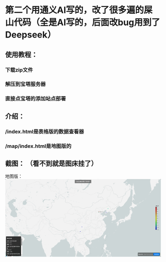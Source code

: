 # 第二个用通义AI写的，改了很多遍的屎山代码（全是AI写的，后面改bug用到了Deepseek）
## 使用教程：
### 下载zip文件
### 解压到宝塔服务器
### 直接点宝塔的添加站点部署
## 介绍：
### /index.html是表格版的数据查看器
### /map/index.html是地图版的
## 截图： （看不到就是图床挂了）
地图版：
![image](describe/SeisJSMap.png)
